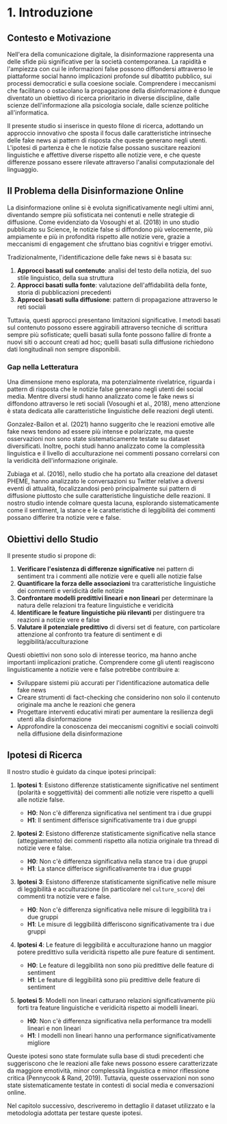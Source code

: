 # 1. Introduzione

## Contesto e Motivazione

Nell'era della comunicazione digitale, la disinformazione rappresenta una delle sfide più significative per la società contemporanea. La rapidità e l'ampiezza con cui le informazioni false possono diffondersi attraverso le piattaforme social hanno implicazioni profonde sul dibattito pubblico, sui processi democratici e sulla coesione sociale. Comprendere i meccanismi che facilitano o ostacolano la propagazione della disinformazione è dunque diventato un obiettivo di ricerca prioritario in diverse discipline, dalle scienze dell'informazione alla psicologia sociale, dalle scienze politiche all'informatica.

Il presente studio si inserisce in questo filone di ricerca, adottando un approccio innovativo che sposta il focus dalle caratteristiche intrinseche delle fake news ai pattern di risposta che queste generano negli utenti. L'ipotesi di partenza è che le notizie false possano suscitare reazioni linguistiche e affettive diverse rispetto alle notizie vere, e che queste differenze possano essere rilevate attraverso l'analisi computazionale del linguaggio.

## Il Problema della Disinformazione Online

La disinformazione online si è evoluta significativamente negli ultimi anni, diventando sempre più sofisticata nei contenuti e nelle strategie di diffusione. Come evidenziato da Vosoughi et al. (2018) in uno studio pubblicato su Science, le notizie false si diffondono più velocemente, più ampiamente e più in profondità rispetto alle notizie vere, grazie a meccanismi di engagement che sfruttano bias cognitivi e trigger emotivi.

Tradizionalmente, l'identificazione delle fake news si è basata su:

1. **Approcci basati sul contenuto**: analisi del testo della notizia, del suo stile linguistico, della sua struttura
2. **Approcci basati sulla fonte**: valutazione dell'affidabilità della fonte, storia di pubblicazioni precedenti
3. **Approcci basati sulla diffusione**: pattern di propagazione attraverso le reti sociali

Tuttavia, questi approcci presentano limitazioni significative. I metodi basati sul contenuto possono essere aggirabili attraverso tecniche di scrittura sempre più sofisticate; quelli basati sulla fonte possono fallire di fronte a nuovi siti o account creati ad hoc; quelli basati sulla diffusione richiedono dati longitudinali non sempre disponibili.

### Gap nella Letteratura

Una dimensione meno esplorata, ma potenzialmente rivelatrice, riguarda i pattern di risposta che le notizie false generano negli utenti dei social media. Mentre diversi studi hanno analizzato come le fake news si diffondono attraverso le reti sociali (Vosoughi et al., 2018), meno attenzione è stata dedicata alle caratteristiche linguistiche delle reazioni degli utenti.

Gonzalez-Bailon et al. (2021) hanno suggerito che le reazioni emotive alle fake news tendono ad essere più intense e polarizzate, ma queste osservazioni non sono state sistematicamente testate su dataset diversificati. Inoltre, pochi studi hanno analizzato come la complessità linguistica e il livello di acculturazione nei commenti possano correlarsi con la veridicità dell'informazione originale.

Zubiaga et al. (2016), nello studio che ha portato alla creazione del dataset PHEME, hanno analizzato le conversazioni su Twitter relative a diversi eventi di attualità, focalizzandosi però principalmente sui pattern di diffusione piuttosto che sulle caratteristiche linguistiche delle reazioni. Il nostro studio intende colmare questa lacuna, esplorando sistematicamente come il sentiment, la stance e le caratteristiche di leggibilità dei commenti possano differire tra notizie vere e false.

## Obiettivi dello Studio

Il presente studio si propone di:

1. **Verificare l'esistenza di differenze significative** nei pattern di sentiment tra i commenti alle notizie vere e quelli alle notizie false
2. **Quantificare la forza delle associazioni** tra caratteristiche linguistiche dei commenti e veridicità delle notizie
3. **Confrontare modelli predittivi lineari e non lineari** per determinare la natura delle relazioni tra feature linguistiche e veridicità
4. **Identificare le feature linguistiche più rilevanti** per distinguere tra reazioni a notizie vere e false
5. **Valutare il potenziale predittivo** di diversi set di feature, con particolare attenzione al confronto tra feature di sentiment e di leggibilità/acculturazione

Questi obiettivi non sono solo di interesse teorico, ma hanno anche importanti implicazioni pratiche. Comprendere come gli utenti reagiscono linguisticamente a notizie vere e false potrebbe contribuire a:

- Sviluppare sistemi più accurati per l'identificazione automatica delle fake news
- Creare strumenti di fact-checking che considerino non solo il contenuto originale ma anche le reazioni che genera
- Progettare interventi educativi mirati per aumentare la resilienza degli utenti alla disinformazione
- Approfondire la conoscenza dei meccanismi cognitivi e sociali coinvolti nella diffusione della disinformazione

## Ipotesi di Ricerca


Il nostro studio è guidato da cinque ipotesi principali:

1. **Ipotesi 1**: Esistono differenze statisticamente significative nel sentiment (polarità e soggettività) dei commenti alle notizie vere rispetto a quelli alle notizie false.
   - **H0**: Non c'è differenza significativa nel sentiment tra i due gruppi
   - **H1**: Il sentiment differisce significativamente tra i due gruppi

2. **Ipotesi 2**: Esistono differenze statisticamente significative nella stance (atteggiamento) dei commenti rispetto alla notizia originale tra thread di notizie vere e false.
   - **H0**: Non c'è differenza significativa nella stance tra i due gruppi
   - **H1**: La stance differisce significativamente tra i due gruppi

3. **Ipotesi 3**: Esistono differenze statisticamente significative nelle misure di leggibilità e acculturazione (in particolare nel `culture_score`) dei commenti tra notizie vere e false.
   - **H0**: Non c'è differenza significativa nelle misure di leggibilità tra i due gruppi
   - **H1**: Le misure di leggibilità differiscono significativamente tra i due gruppi

4. **Ipotesi 4**: Le feature di leggibilità e acculturazione hanno un maggior potere predittivo sulla veridicità rispetto alle pure feature di sentiment.
   - **H0**: Le feature di leggibilità non sono più predittive delle feature di sentiment
   - **H1**: Le feature di leggibilità sono più predittive delle feature di sentiment

5. **Ipotesi 5**: Modelli non lineari catturano relazioni significativamente più forti tra feature linguistiche e veridicità rispetto ai modelli lineari.
   - **H0**: Non c'è differenza significativa nella performance tra modelli lineari e non lineari
   - **H1**: I modelli non lineari hanno una performance significativamente migliore

Queste ipotesi sono state formulate sulla base di studi precedenti che suggeriscono che le reazioni alle fake news possono essere caratterizzate da maggiore emotività, minor complessità linguistica e minor riflessione critica (Pennycook & Rand, 2019). Tuttavia, queste osservazioni non sono state sistematicamente testate in contesti di social media e conversazioni online.

Nel capitolo successivo, descriveremo in dettaglio il dataset utilizzato e la metodologia adottata per testare queste ipotesi.
